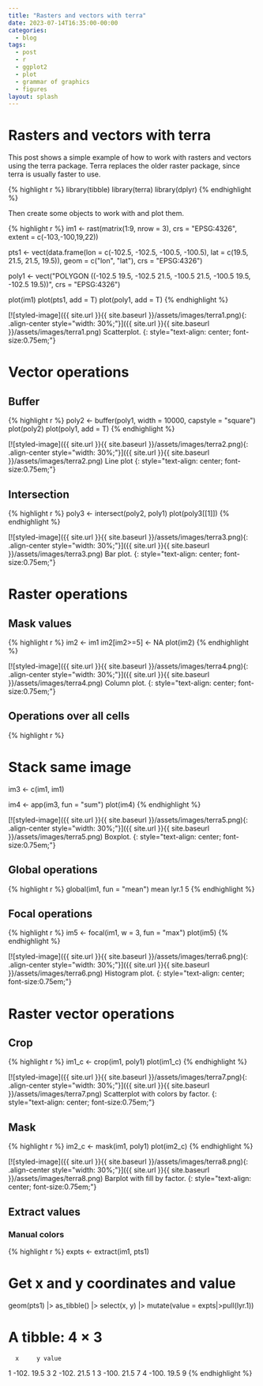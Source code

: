 ```yaml
---
title: "Rasters and vectors with terra"
date: 2023-07-14T16:35:00-00:00
categories:
  - blog
tags:
  - post
  - r
  - ggplot2
  - plot
  - grammar of graphics
  - figures
layout: splash
---
```


# Rasters and vectors with terra

This post shows a simple example of how to work with rasters and vectors using the terra package. Terra replaces the older raster package, since terra is usually faster to use.

{% highlight r %}
library(tibble)
library(terra)
library(dplyr)
{% endhighlight %}

Then create some objects to work with and plot them.

{% highlight r %}
im1 <- rast(matrix(1:9, nrow = 3),
            crs = "EPSG:4326",
            extent = c(-103,-100,19,22))

pts1 <- vect(data.frame(lon = c(-102.5, -102.5, -100.5, -100.5),
                        lat = c(19.5, 21.5, 21.5, 19.5)),
             geom = c("lon", "lat"), 
             crs = "EPSG:4326")

poly1 <- vect("POLYGON ((-102.5 19.5, -102.5 21.5, -100.5 21.5, -100.5 19.5, -102.5 19.5))",
             crs = "EPSG:4326")

plot(im1)
plot(pts1, add = T)
plot(poly1, add = T)
{% endhighlight %}

[![styled-image]({{ site.url }}{{ site.baseurl }}/assets/images/terra1.png){: .align-center style="width: 30%;"}]({{ site.url }}{{ site.baseurl }}/assets/images/terra1.png) Scatterplot.
{: style="text-align: center; font-size:0.75em;"}

# Vector operations

## Buffer

{% highlight r %}
poly2 <- buffer(poly1, width = 10000, capstyle = "square")
plot(poly2)
plot(poly1, add = T)
{% endhighlight %}

[![styled-image]({{ site.url }}{{ site.baseurl }}/assets/images/terra2.png){: .align-center style="width: 30%;"}]({{ site.url }}{{ site.baseurl }}/assets/images/terra2.png) Line plot
{: style="text-align: center; font-size:0.75em;"}

## Intersection

{% highlight r %}
poly3 <- intersect(poly2, poly1)
plot(poly3[[1]])
{% endhighlight %}

[![styled-image]({{ site.url }}{{ site.baseurl }}/assets/images/terra3.png){: .align-center style="width: 30%;"}]({{ site.url }}{{ site.baseurl }}/assets/images/terra3.png) Bar plot.
{: style="text-align: center; font-size:0.75em;"}

# Raster operations

## Mask values

{% highlight r %}
im2 <- im1
im2[im2>=5] <- NA
plot(im2)
{% endhighlight %}

[![styled-image]({{ site.url }}{{ site.baseurl }}/assets/images/terra4.png){: .align-center style="width: 30%;"}]({{ site.url }}{{ site.baseurl }}/assets/images/terra4.png) Column plot.
{: style="text-align: center; font-size:0.75em;"}

## Operations over all cells

{% highlight r %}
# Stack same image
im3 <- c(im1, im1)

im4 <- app(im3, fun = "sum")
plot(im4)
{% endhighlight %}

[![styled-image]({{ site.url }}{{ site.baseurl }}/assets/images/terra5.png){: .align-center style="width: 30%;"}]({{ site.url }}{{ site.baseurl }}/assets/images/terra5.png) Boxplot.
{: style="text-align: center; font-size:0.75em;"}

## Global operations

{% highlight r %}
global(im1, fun = "mean")
      mean
lyr.1    5
{% endhighlight %}

## Focal operations

{% highlight r %}
im5 <- focal(im1, w = 3, fun = "max")
plot(im5)
{% endhighlight %}

[![styled-image]({{ site.url }}{{ site.baseurl }}/assets/images/terra6.png){: .align-center style="width: 30%;"}]({{ site.url }}{{ site.baseurl }}/assets/images/terra6.png) Histogram plot.
{: style="text-align: center; font-size:0.75em;"}

# Raster vector operations

## Crop

{% highlight r %}
im1_c <- crop(im1, poly1)
plot(im1_c)
{% endhighlight %}

[![styled-image]({{ site.url }}{{ site.baseurl }}/assets/images/terra7.png){: .align-center style="width: 30%;"}]({{ site.url }}{{ site.baseurl }}/assets/images/terra7.png) Scatterplot with colors by factor.
{: style="text-align: center; font-size:0.75em;"}

## Mask

{% highlight r %}
im2_c <- mask(im1, poly1)
plot(im2_c)
{% endhighlight %}

[![styled-image]({{ site.url }}{{ site.baseurl }}/assets/images/terra8.png){: .align-center style="width: 30%;"}]({{ site.url }}{{ site.baseurl }}/assets/images/terra8.png) Barplot with fill by factor.
{: style="text-align: center; font-size:0.75em;"}

## Extract values

### Manual colors 

{% highlight r %}
expts <- extract(im1, pts1)

# Get x and y coordinates and value
geom(pts1) |>
  as_tibble() |>
  select(x, y) |>
  mutate(value = expts|>pull(lyr.1))

# A tibble: 4 × 3
      x     y value
  <dbl> <dbl> <int>
1 -102.  19.5     3
2 -102.  21.5     1
3 -100.  21.5     7
4 -100.  19.5     9
{% endhighlight %}
